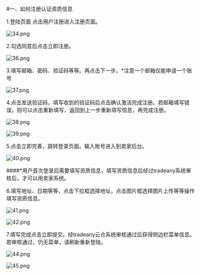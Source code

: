 #一、如何注册认证资质信息

1.登陆页面 点击用户注册进入注册页面。

![34.png](http://tradeany-server-test.oss-cn-qingdao.aliyuncs.com/2020/10/15/MjAyMDEwMTUwMTIxMjMxNjAyNzI1MDY3KDEp.png)

2.勾选同意后点击立即注册。

![36.png](http://tradeany-test.oss-cn-qingdao.aliyuncs.com/2020/10/12/MjAyMDEwMTIwNzA2MjkzNg==.png)

3.填写邮箱、密码、验证码等等。再点击下一步。*注意一个邮箱仅能申请一个账号

![37.png](http://tradeany-test.oss-cn-qingdao.aliyuncs.com/2020/10/12/MjAyMDEwMTIwNzEyMTYzNw==.png)

4.点击发送验证码，填写收到的验证码后点击确认激活完成注册。若邮箱填写错误，则可以点击重新填写，返回到上一步重新填写信息，再完成注册。

![38.png](http://tradeany-test.oss-cn-qingdao.aliyuncs.com/2020/10/12/MjAyMDEwMTIwNzMxMzkzOA==.png)

![39.png](http://tradeany-test.oss-cn-qingdao.aliyuncs.com/2020/10/12/MjAyMDEwMTIwNzM2MTIzOQ==.png)

5.点击立即完善，跳转登录页面。输入账号进入到卖家后台。

![40.png](http://tradeany-test.oss-cn-qingdao.aliyuncs.com/2020/10/12/MjAyMDEwMTIwNzUzNDQ0MA==.png)

####*用户首次登录后需要填写资质信息，填写资质信息后经过tradeany系统审核后，才可以用卖家系统。

6.填写地址、日期等等，点击下拉框选择地址，点击图片框选择图片上传等等操作填写资质信息。

![41.png](http://tradeany-test.oss-cn-qingdao.aliyuncs.com/2020/10/12/MjAyMDEwMTIwODAxNDU0MQ==.png)

![42.png](http://tradeany-test.oss-cn-qingdao.aliyuncs.com/2020/10/12/MjAyMDEwMTIwODA2NDc0Mg==.png)

7.填写完成点击立即提交。经tradeany云仓系统审核通过后获得侧边栏菜单信息。若审核通过，仍无菜单，请刷新重新登陆。

![44.png](http://tradeany-test.oss-cn-qingdao.aliyuncs.com/2020/10/12/MjAyMDEwMTIwODE5NDY0NA==.png)

![45.png](http://tradeany-test.oss-cn-qingdao.aliyuncs.com/2020/10/12/MjAyMDEwMTIwODIxMzU0NQ==.png)
